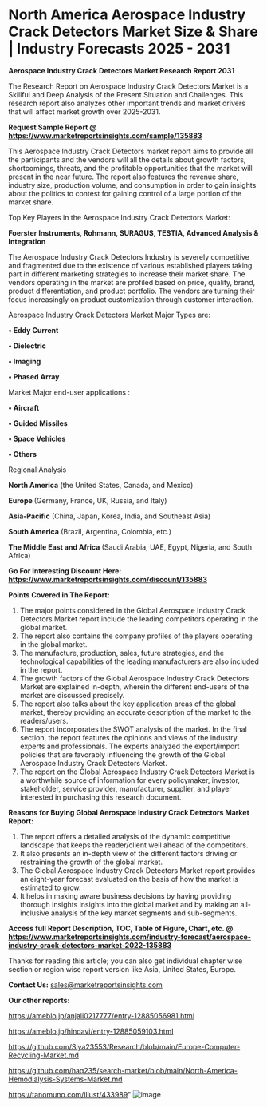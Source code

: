 # North America Aerospace Industry Crack Detectors Market Size & Share | Industry Forecasts 2025 - 2031

<strong>Aerospace Industry Crack Detectors Market Research Report 2031</strong>

The Research Report on Aerospace Industry Crack Detectors Market is a Skillful and Deep Analysis of the Present Situation and Challenges. This research report also analyzes other important trends and market drivers that will affect market growth over 2025-2031.

<strong>Request Sample Report @ <a href=https://www.marketreportsinsights.com/sample/135883>https://www.marketreportsinsights.com/sample/135883</a></strong>

This Aerospace Industry Crack Detectors market report aims to provide all the participants and the vendors will all the details about growth factors, shortcomings, threats, and the profitable opportunities that the market will present in the near future. The report also features the revenue share, industry size, production volume, and consumption in order to gain insights about the politics to contest for gaining control of a large portion of the market share.

Top Key Players in the Aerospace Industry Crack Detectors Market:

<strong>Foerster Instruments, Rohmann, SURAGUS, TESTIA, Advanced Analysis & Integration</strong>

The Aerospace Industry Crack Detectors Industry is severely competitive and fragmented due to the existence of various established players taking part in different marketing strategies to increase their market share. The vendors operating in the market are profiled based on price, quality, brand, product differentiation, and product portfolio. The vendors are turning their focus increasingly on product customization through customer interaction.

Aerospace Industry Crack Detectors Market Major Types are:

<strong>• Eddy Current

• Dielectric

• Imaging

• Phased Array</strong>

Market Major end-user applications :

<strong>• Aircraft

• Guided Missiles

• Space Vehicles

• Others</strong>

Regional Analysis

</u><strong><b>North America</b></strong> (the United States, Canada, and Mexico)

<strong><b>Europe </b></strong>(Germany, France, UK, Russia, and Italy)

<strong><b>Asia-Pacific</b></strong> (China, Japan, Korea, India, and Southeast Asia)

<strong><b>South America</b></strong> (Brazil, Argentina, Colombia, etc.)

<strong><b>The Middle East and Africa</b></strong> (Saudi Arabia, UAE, Egypt, Nigeria, and South Africa)

<strong>Go For Interesting Discount Here: <a href=https://www.marketreportsinsights.com/discount/135883>https://www.marketreportsinsights.com/discount/135883</a></strong>

<strong>Points Covered in The Report:</strong>
<ol>
  <li>The major points considered in the Global Aerospace Industry Crack Detectors Market report include the leading competitors operating in the global market.</li>
  <li>The report also contains the company profiles of the players operating in the global market.</li>
  <li>The manufacture, production, sales, future strategies, and the technological capabilities of the leading manufacturers are also included in the report.</li>
  <li>The growth factors of the Global Aerospace Industry Crack Detectors Market are explained in-depth, wherein the different end-users of the market are discussed precisely.</li>
  <li>The report also talks about the key application areas of the global market, thereby providing an accurate description of the market to the readers/users.</li>
  <li>The report incorporates the SWOT analysis of the market. In the final section, the report features the opinions and views of the industry experts and professionals. The experts analyzed the export/import policies that are favorably influencing the growth of the Global Aerospace Industry Crack Detectors Market.</li>
  <li>The report on the Global Aerospace Industry Crack Detectors Market is a worthwhile source of information for every policymaker, investor, stakeholder, service provider, manufacturer, supplier, and player interested in purchasing this research document.</li>
</ol>
<strong>Reasons for Buying Global Aerospace Industry Crack Detectors Market Report:</strong>

<ol>
  <li>The report offers a detailed analysis of the dynamic competitive landscape that keeps the reader/client well ahead of the competitors.</li>
  <li>It also presents an in-depth view of the different factors driving or restraining the growth of the global market.</li>
  <li>The Global Aerospace Industry Crack Detectors Market report provides an eight-year forecast evaluated on the basis of how the market is estimated to grow.</li>
  <li>It helps in making aware business decisions by having providing thorough insights insights into the global market and by making an all-inclusive analysis of the key market segments and sub-segments.</li>
</ol>
<strong>Access full Report Description, TOC, Table of Figure, Chart, etc. @ <a href=https://www.marketreportsinsights.com/industry-forecast/aerospace-industry-crack-detectors-market-2022-135883>https://www.marketreportsinsights.com/industry-forecast/aerospace-industry-crack-detectors-market-2022-135883</a></strong>


Thanks for reading this article; you can also get individual chapter wise section or region wise report version like Asia, United States, Europe.

<strong>Contact Us:</strong>
sales@marketreportsinsights.com

<strong>Our other reports:</strong>

<a href=https://ameblo.jp/anjali0217777/entry-12885056981.html>https://ameblo.jp/anjali0217777/entry-12885056981.html</a>

<a href=https://ameblo.jp/hindavi/entry-12885059103.html>https://ameblo.jp/hindavi/entry-12885059103.html</a>

<a href=https://github.com/Siya23553/Research/blob/main/Europe-Computer-Recycling-Market.md>https://github.com/Siya23553/Research/blob/main/Europe-Computer-Recycling-Market.md</a>

<a href=https://github.com/haq235/search-market/blob/main/North-America-Hemodialysis-Systems-Market.md>https://github.com/haq235/search-market/blob/main/North-America-Hemodialysis-Systems-Market.md</a>

<a href=https://tanomuno.com/illust/433989>https://tanomuno.com/illust/433989</a>"
![image](https://github.com/user-attachments/assets/7859d691-a63c-4a90-8b3e-0629ac504fce)

